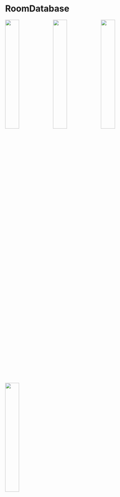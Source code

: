 # RoomDatabase

<img src = "https://github.com/youuungh/android-example-kotlin/assets/97438155/c4bcbf86-c702-4556-aa0a-c480cfe6f18b" width="30%" height="30%">
<img src = "https://github.com/youuungh/android-example-kotlin/assets/97438155/ef7e7761-6ea5-4f2c-a4af-36656d402759" width="30%" height="30%">
<img src = "https://github.com/youuungh/android-example-kotlin/assets/97438155/07b20e77-ee79-41d4-9f7d-66249f45df67" width="30%" height="30%">
<img src = "https://github.com/youuungh/android-example-kotlin/assets/97438155/19b57632-c97d-4ab8-b5d1-ad81fead1483" width="30%" height="30%">
